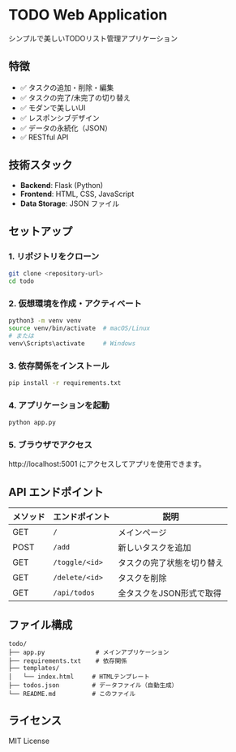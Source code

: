 # TODO Web Application

シンプルで美しいTODOリスト管理アプリケーション

## 特徴

- ✅ タスクの追加・削除・編集
- ✅ タスクの完了/未完了の切り替え
- ✅ モダンで美しいUI
- ✅ レスポンシブデザイン
- ✅ データの永続化（JSON）
- ✅ RESTful API

## 技術スタック

- **Backend**: Flask (Python)
- **Frontend**: HTML, CSS, JavaScript
- **Data Storage**: JSON ファイル

## セットアップ

### 1. リポジトリをクローン

```bash
git clone <repository-url>
cd todo
```

### 2. 仮想環境を作成・アクティベート

```bash
python3 -m venv venv
source venv/bin/activate  # macOS/Linux
# または
venv\Scripts\activate     # Windows
```

### 3. 依存関係をインストール

```bash
pip install -r requirements.txt
```

### 4. アプリケーションを起動

```bash
python app.py
```

### 5. ブラウザでアクセス

http://localhost:5001 にアクセスしてアプリを使用できます。

## API エンドポイント

| メソッド | エンドポイント | 説明 |
|---------|------------|------|
| GET | `/` | メインページ |
| POST | `/add` | 新しいタスクを追加 |
| GET | `/toggle/<id>` | タスクの完了状態を切り替え |
| GET | `/delete/<id>` | タスクを削除 |
| GET | `/api/todos` | 全タスクをJSON形式で取得 |

## ファイル構成

```
todo/
├── app.py              # メインアプリケーション
├── requirements.txt    # 依存関係
├── templates/
│   └── index.html     # HTMLテンプレート
├── todos.json         # データファイル（自動生成）
└── README.md          # このファイル
```

## ライセンス

MIT License
